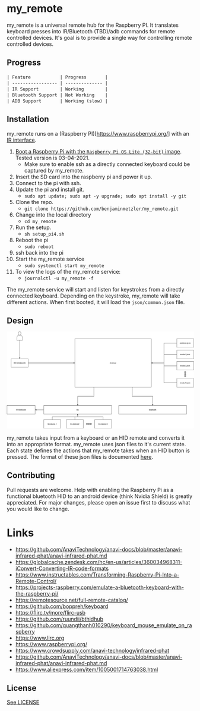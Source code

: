 # my_remote

my_remote is a universal remote hub for the Raspberry PI.  It translates keyboard presses into IR/Bluetooth (TBD)/adb commands for remote controlled devices.  It's goal is to provide a single way for controlling remote controlled devices.

## Progress

```text
| Feature           | Progress       |
| ----------------- | -------------- |
| IR Support        | Working        |
| Bluetooth Support | Not Working    |
| ADB Support       | Working (slow) |

```


## Installation

my_remote runs on a (Raspberry PI)[https://www.raspberrypi.org/] with an [IR interface](https://www.crowdsupply.com/anavi-technology/infrared-phat).

1. [Boot a Raspberry Pi with the `Raspberry Pi OS Lite (32-bit)` image](https://www.raspberrypi.org/documentation/installation/installing-images/). Tested version is 03-04-2021.
    * Make sure to enable ssh as a directly connected keyboard could be captured by my_remote.
1. Insert the SD card into the raspberry pi and power it up.
1. Connect to the pi with ssh.
1. Update the pi and install git.
    * `sudo apt update; sudo apt -y upgrade; sudo apt install -y git`
1. Clone the repo.
    * `git clone https://github.com/benjaminmetzler/my_remote.git`
1. Change into the local directory
    * `cd my_remote`
1. Run the setup.
    * `sh setup_pi4.sh`
1. Reboot the pi
    * `sudo reboot`
1. ssh back into the pi
1. Start the my_remote service
    * `sudo systemctl start my_remote`
1. To view the logs of the my_remote service:
    * `journalctl -u my_remote -f`

The my_remote service will start and listen for keystrokes from a directly connected keyboard.  Depending on the keystroke, my_remote will take different actions.  When first booted, it will load the `json/common.json` file.

## Design

![Architecture Diagram](documentation/MR_Diagram.png)

my_remote takes input from a keyboard or an HID remote and converts it into an appropriate format.  my_remote uses json files to it's current state. Each state defines the actions that my_remote takes when an HID button is pressed.  The format of these json files is documented [here](documentation/json_format.md).

## Contributing

Pull requests are welcome. Help with enabling the Raspberry Pi as a functional bluetooth HID to an android device (think Nvidia Shield) is greatly appreciated.  For major changes, please open an issue first to discuss what you would like to change.

# Links

* https://github.com/AnaviTechnology/anavi-docs/blob/master/anavi-infrared-phat/anavi-infrared-phat.md
* https://globalcache.zendesk.com/hc/en-us/articles/360034968311-iConvert-Converting-IR-code-formats
* https://www.instructables.com/Transforming-Raspberry-Pi-Into-a-Remote-Control/
* https://projects-raspberry.com/emulate-a-bluetooth-keyboard-with-the-raspberry-pi/
* https://remotesource.net/full-remote-catalog/
* https://github.com/boppreh/keyboard
* https://flirc.tv/more/flirc-usb
* https://github.com/ruundii/bthidhub
* https://github.com/quangthanh010290/keyboard_mouse_emulate_on_raspberry
* https://www.lirc.org
* https://www.raspberrypi.org/
* https://www.crowdsupply.com/anavi-technology/infrared-phat
* https://github.com/AnaviTechnology/anavi-docs/blob/master/anavi-infrared-phat/anavi-infrared-phat.md
* https://www.aliexpress.com/item/1005001714763038.html
## License

[See LICENSE](https://github.com/benjaminmetzler/my_remote/blob/main/LICENSE)
